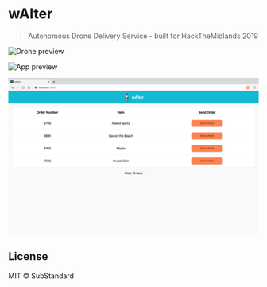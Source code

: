 # wAIter

> Autonomous Drone Delivery Service - built for HackTheMidlands 2019

![Drone preview](./drone-preview.png)

![App preview](./app-preview.png)

![Website preview](./website-preview.png)

## License

MIT © SubStandard

